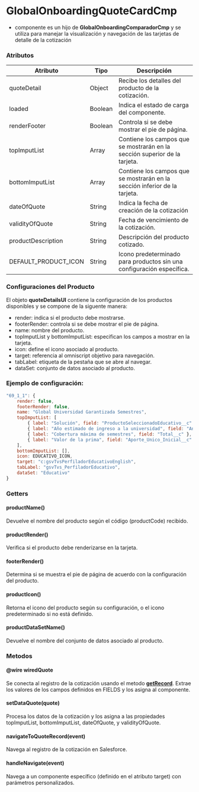 # GlobalOnboardingQuoteCardCmp
- componente es un hijo de **GlobalOnboardingComparadorCmp** y se utiliza para manejar la visualización y navegación de las tarjetas de detalle de la cotización

### Atributos

| Atributo                                  | Tipo    | Descripción                                                                                                                                                                                                |
|-------------------------------------------|---------|------------------------------------------------------------------------------------------------------------------------------------------------------------------------------------------------------------|
| quoteDetail                               | Object  | Recibe los detalles del producto de la cotización.                                                                                                                                                         |
| loaded                                    | Boolean | Indica el estado de carga del componente.                                                                                                                                                                  |
| renderFooter                              | Boolean | Controla si se debe mostrar el pie de página.                                                                                                                                                              |
| topImputList                              | Array   | Contiene los campos que se mostrarán en la sección superior de la tarjeta.                                                                                                                                 |
| bottomImputList                           | Array   | Contiene los campos que se mostrarán en la sección inferior de la tarjeta.                                                                                                                                 |
| dateOfQuote                               | String  | Indica la fecha de creación de la cotización                                                                                                                                                               |
| validityOfQuote                           | String  | Fecha de vencimiento de la cotización.                                                                                                                                                                     |
| productDescription                        | String  | Descripción del producto cotizado.                                                                                                                                                                         |
| DEFAULT_PRODUCT_ICON                      | String  | Icono predeterminado para productos sin una configuración específica.                                                                                                                                      |


### Configuraciones del Producto
El objeto **quoteDetailsUI** contiene la configuración de los productos disponibles y se compone de la siguente manera:

- render: indica si el producto debe mostrarse.
- footerRender: controla si se debe mostrar el pie de página.
- name: nombre del producto.
- topImputList y bottomImputList: especifican los campos a mostrar en la tarjeta.
- icon: define el icono asociado al producto.
- target: referencia al omniscript objetivo para navegación.
- tabLabel: etiqueta de la pestaña que se abre al navegar.
- dataSet: conjunto de datos asociado al producto.

### Ejemplo de configuración:
```js
"69_1_1": {
    render: false,
    footerRender: false,
    name: "Global Universidad Garantizada Semestres",
    topImputList: [
        { label: "Solución", field: "ProductoSeleccionadoEducativo__c" },
        { label: "Año estimado de ingreso a la universidad", field: "AnioMaduracion__c" },
        { label: "Cobertura máxima de semestres", field: "Total__c" },
        { label: "Valor de la prima", field: "Aporte_Unico_Inicial__c" }
    ],
    bottomImputList: [],
    icon: EDUCATIVO_ICON,
    target: "c:gsvTvsPerfiladorEducativoEnglish",
    tabLabel: "gsvTvs_PerfiladorEducativo",
    dataSet: "Educativo"
}

```
### Getters

#### productName()
Devuelve el nombre del producto según el código (productCode) recibido.

#### productRender()
Verifica si el producto debe renderizarse en la tarjeta.

#### footerRender()
Determina si se muestra el pie de página de acuerdo con la configuración del producto.

#### productIcon()
Retorna el icono del producto según su configuración, o el icono predeterminado si no está definido.

#### productDataSetName()
Devuelve el nombre del conjunto de datos asociado al producto.

### Metodos

#### @wire wiredQuote
Se conecta al registro de la cotización usando el metodo **[getRecord](https://developer.salesforce.com/docs/platform/lwc/guide/reference-wire-adapters-record.html)**. Extrae los valores de los campos definidos en FIELDS y los asigna al componente.

#### setDataQuote(quote)
Procesa los datos de la cotización y los asigna a las propiedades topImputList, bottomImputList, dateOfQuote, y validityOfQuote.

#### navigateToQuoteRecord(event)
Navega al registro de la cotización en Salesforce.

#### handleNavigate(event)
Navega a un componente específico (definido en el atributo target) con parámetros personalizados.
